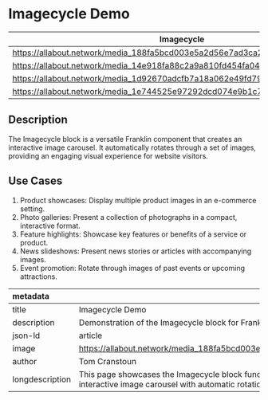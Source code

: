 # Imagecycle Demo

| Imagecycle |
|------------|
| https://allabout.network/media_188fa5bcd003e5a2d56e7ad3ca233300c9e52f1e5.png |
| https://allabout.network/media_14e918fa88c2a9a810fd454fa04f0bd152c01fed2.jpeg |
| https://allabout.network/media_1d92670adcfb7a18a062e49fd7967f4e9f76d8a52.jpeg |
| https://allabout.network/media_1e744525e97292dcd074e9b1c7ab2cf47a048f292.jpeg |

## Description

The Imagecycle block is a versatile Franklin component that creates an interactive image carousel. It automatically rotates through a set of images, providing an engaging visual experience for website visitors.

## Use Cases

1. Product showcases: Display multiple product images in an e-commerce setting.
2. Photo galleries: Present a collection of photographs in a compact, interactive format.
3. Feature highlights: Showcase key features or benefits of a service or product.
4. News slideshows: Present news stories or articles with accompanying images.
5. Event promotion: Rotate through images of past events or upcoming attractions.

| metadata |  |
| :---- | :---- |
| title | Imagecycle Demo |
| description | Demonstration of the Imagecycle block for Franklin |
| json-ld | article |
| image | https://allabout.network/media_188fa5bcd003e5a2d56e7ad3ca233300c9e52f1e5.png |
| author | Tom Cranstoun |
| longdescription | This page showcases the Imagecycle block functionality in Franklin, demonstrating an interactive image carousel with automatic rotation and user controls. |
